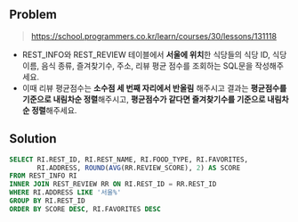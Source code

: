 ## Problem

> https://school.programmers.co.kr/learn/courses/30/lessons/131118

* REST_INFO와 REST_REVIEW 테이블에서 **서울에 위치**한 식당들의 식당 ID, 식당 이름, 음식 종류, 즐겨찾기수, 주소, 리뷰 평균 점수를 조회하는 SQL문을 작성해주세요. 
* 이때 리뷰 평균점수는 **소수점 세 번째 자리에서 반올림** 해주시고 결과는 **평균점수를 기준으로 내림차순 정렬**해주시고, **평균점수가 같다면 즐겨찾기수를 기준으로 내림차순 정렬**해주세요.



## Solution

```sql
SELECT RI.REST_ID, RI.REST_NAME, RI.FOOD_TYPE, RI.FAVORITES, 
       RI.ADDRESS, ROUND(AVG(RR.REVIEW_SCORE), 2) AS SCORE
FROM REST_INFO RI
INNER JOIN REST_REVIEW RR ON RI.REST_ID = RR.REST_ID
WHERE RI.ADDRESS LIKE '서울%'
GROUP BY RI.REST_ID
ORDER BY SCORE DESC, RI.FAVORITES DESC
```
